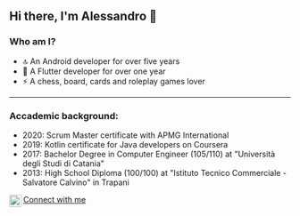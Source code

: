 ## Hi there, I'm Alessandro 👋

### Who am I?

- 🔝 An Android developer for over five years
- 🌱 A Flutter developer for over one year
- ⚡ A chess, board, cards and roleplay games lover

---

### Accademic background:
- 2020: Scrum Master certificate with APMG International
- 2019: Kotlin certificate for Java developers on Coursera
- 2017: Bachelor Degree in Computer Engineer (105/110) at "Università degli Studi di Catania"
- 2013: High School Diploma (100/100) at "Istituto Tecnico Commerciale - Salvatore Calvino" in Trapani


[<img align="left" alt="codeSTACKr | LinkedIn" width="22px" src="https://static-exp1.licdn.com/sc/h/al2o9zrvru7aqj8e1x2rzsrca" />Connect with me](https://www.linkedin.com/in/alessandro-magaddino-a01a52137/)
